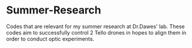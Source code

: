 # Summer-Research
Codes that are relevant for my summer research at Dr.Dawes' lab.
These codes aim to successfully control 2 Tello drones in hopes to align them in order to conduct optic experiments.